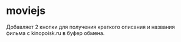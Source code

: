moviejs
=======

Добавляет 2 кнопки для получения краткого описания и названия фильма с kinopoisk.ru в буфер обмена.
